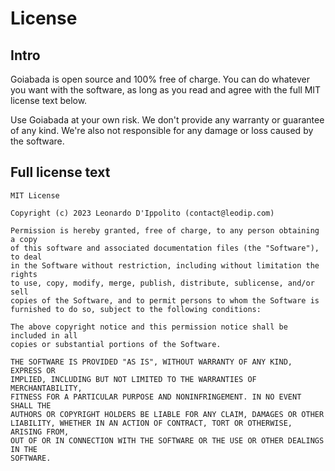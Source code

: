 # License

## Intro

Goiabada is open source and 100% free of charge. You can do whatever you want with the software, as long as you read and agree with the full MIT license text below.

Use Goiabada at your own risk. We don't provide any warranty or guarantee of any kind. We're also not responsible for any damage or loss caused by the software.

## Full license text

```
MIT License

Copyright (c) 2023 Leonardo D'Ippolito (contact@leodip.com)

Permission is hereby granted, free of charge, to any person obtaining a copy
of this software and associated documentation files (the "Software"), to deal
in the Software without restriction, including without limitation the rights
to use, copy, modify, merge, publish, distribute, sublicense, and/or sell
copies of the Software, and to permit persons to whom the Software is
furnished to do so, subject to the following conditions:

The above copyright notice and this permission notice shall be included in all
copies or substantial portions of the Software.

THE SOFTWARE IS PROVIDED "AS IS", WITHOUT WARRANTY OF ANY KIND, EXPRESS OR
IMPLIED, INCLUDING BUT NOT LIMITED TO THE WARRANTIES OF MERCHANTABILITY,
FITNESS FOR A PARTICULAR PURPOSE AND NONINFRINGEMENT. IN NO EVENT SHALL THE
AUTHORS OR COPYRIGHT HOLDERS BE LIABLE FOR ANY CLAIM, DAMAGES OR OTHER
LIABILITY, WHETHER IN AN ACTION OF CONTRACT, TORT OR OTHERWISE, ARISING FROM,
OUT OF OR IN CONNECTION WITH THE SOFTWARE OR THE USE OR OTHER DEALINGS IN THE
SOFTWARE.
```